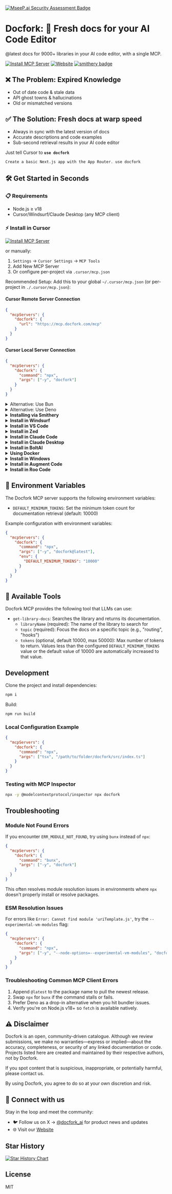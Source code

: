 [![MseeP.ai Security Assessment Badge](https://mseep.net/pr/docfork-docfork-mcp-badge.png)](https://mseep.ai/app/docfork-docfork-mcp)

# Docfork: 🌿 Fresh docs for your AI Code Editor

@latest docs for 9000+ libraries in your AI code editor, with a single MCP.

[![Install MCP Server](https://cursor.com/deeplink/mcp-install-light.svg)](https://cursor.com/install-mcp?name=docfork&config=eyJjb21tYW5kIjoibnB4IC15IGRvY2ZvcmtAbGF0ZXN0In0%3D) [![Website](https://img.shields.io/badge/Website-docfork.com-%23088DCC)](https://docfork.com) [![smithery badge](https://smithery.ai/badge/@docfork/mcp)](https://smithery.ai/server/@docfork/mcp)

## ❌ The Problem: Expired Knowledge

- Out of date code & stale data
- API ghost towns & hallucinations
- Old or mismatched versions

## ✅ The Solution: Fresh docs at warp speed

- Always in sync with the latest version of docs
- Accurate descriptions and code examples
- Sub-second retrieval results in your AI code editor

Just tell Cursor to **`use docfork`**

```txt
Create a basic Next.js app with the App Router. use docfork
```

## 🛠️ Get Started in Seconds

### 📋 Requirements

- Node.js ≥ v18
- Cursor/Windsurf/Claude Desktop (any MCP client)

### ⚡ Install in Cursor

[![Install MCP Server](https://cursor.com/deeplink/mcp-install-light.svg)](https://cursor.com/install-mcp?name=docfork&config=eyJjb21tYW5kIjoibnB4IC15IGRvY2ZvcmtAbGF0ZXN0In0%3D)

or manually:

1. `Settings` -> `Cursor Settings` -> `MCP Tools`
2. Add New MCP Server
3. Or configure per-project via `.cursor/mcp.json`

Recommended Setup:
Add this to your global `~/.cursor/mcp.json` (or per-project in `./.cursor/mcp.json`):

#### Cursor Remote Server Connection

```json
{
  "mcpServers": {
    "docfork": {
      "url": "https://mcp.docfork.com/mcp"
    }
  }
}
```

#### Cursor Local Server Connection

```json
{
  "mcpServers": {
    "docfork": {
      "command": "npx",
      "args": ["-y", "docfork"]
    }
  }
}
```

<details>
<summary>Alternative: Use Bun</summary>

```json
{
  "mcpServers": {
    "docfork": {
      "command": "bunx",
      "args": ["-y", "docfork"]
    }
  }
}
```

</details>

<details>
<summary>Alternative: Use Deno</summary>

```json
{
  "mcpServers": {
    "docfork": {
      "command": "deno",
      "args": ["run", "--allow-env", "--allow-net", "npm:docfork"]
    }
  }
}
```

</details>

</details>

<details>
<summary><b>Installing via Smithery</b></summary>

### Installing via Smithery

To install Docfork MCP Server for any client automatically via [Smithery](https://smithery.ai/server/@docfork/mcp):

```bash
npx -y @smithery/cli@latest install @docfork/mcp --client <CLIENT_NAME> --key <YOUR_SMITHERY_KEY>
```

You can find your Smithery key in the [Smithery.ai webpage](https://smithery.ai/server/@docfork/mcp).

</details>

<details>
<summary><b>Install in Windsurf</b></summary>

### Install in Windsurf

Add this to your Windsurf MCP config. See [Windsurf MCP docs](https://docs.windsurf.com/windsurf/mcp) for more info.

#### Windsurf Remote Server Connection

```json
{
  "mcpServers": {
    "docfork": {
      "serverUrl": "https://mcp.docfork.com/sse"
    }
  }
}
```

#### Windsurf Local Server Connection

```json
{
  "mcpServers": {
    "docfork": {
      "command": "npx",
      "args": ["-y", "docfork"]
    }
  }
}
```

</details>

<details>
<summary><b>Install in VS Code</b></summary>

### Install in VS Code

Add this to your VS Code MCP config. See [VS Code MCP docs](https://code.visualstudio.com/docs/copilot/chat/mcp-servers) for more info.

#### VS Code Remote Server Connection

```json
{
  "mcpServers": {
    "docfork": {
      "type": "http",
      "url": "https://mcp.docfork.com/mcp"
    }
  }
}
```

#### VS Code Local Server Connection

```json
{
  "servers": {
    "docfork": {
      "type": "stdio",
      "command": "npx",
      "args": ["-y", "docfork"]
    }
  }
}
```

</details>

<details>
<summary><b>Install in Zed</b></summary>

### Install in Zed

One-click install:
→ Get the [Docfork Extension](https://zed.dev/extensions?query=Docfork&filter=context-servers)

Or Manual config (for power users):

```json
{
  "context_servers": {
    "docfork": {
      "command": {
        "path": "npx",
        "args": ["-y", "docfork"]
      },
      "settings": {}
    }
  }
}
```

</details>

<details>
<summary><b>Install in Claude Code</b></summary>

### Install in Claude Code

Run this command. See [Claude Code MCP docs](https://docs.anthropic.com/en/docs/agents-and-tools/claude-code/tutorials#set-up-model-context-protocol-mcp) for more info.

#### Claude Code Remote Server Connection

```sh
claude mcp add --transport sse docfork https://mcp.docfork.com/sse
```

#### Claude Code Local Server Connection

```sh
claude mcp add docfork -- npx -y docfork
```

</details>

<details>
<summary><b>Install in Claude Desktop</b></summary>

### Install in Claude Desktop

Add this to your Claude Desktop `claude_desktop_config.json` file. See [Claude Desktop MCP docs](https://modelcontextprotocol.io/quickstart/user) for more info.

```json
{
  "mcpServers": {
    "docfork": {
      "command": "npx",
      "args": ["-y", "docfork"]
    }
  }
}
```

</details>

<details>
<summary><b>Install in BoltAI</b></summary>

### Install in BoltAI

Open the "Settings" page of the app, navigate to "Plugins," and enter the following JSON:

```json
{
  "mcpServers": {
    "docfork": {
      "command": "npx",
      "args": ["-y", "docfork"]
    }
  }
}
```

More info is available on [BoltAI's Documentation site](https://docs.boltai.com/docs/plugins/mcp-servers). For BoltAI on iOS, [see this guide](https://docs.boltai.com/docs/boltai-mobile/mcp-servers).

</details>

<details>
<summary><b>Using Docker</b></summary>

### Using Docker

If you prefer to run the MCP server in a Docker container:

1. **Build the Docker Image:**

   First, create a `Dockerfile` in the project root (or anywhere you prefer):

   <details>
   <summary>Click to see Dockerfile content</summary>

   ```Dockerfile
   FROM node:18-alpine

   WORKDIR /app

   # Install the latest version globally
   RUN npm install -g docfork

   # Expose default port if needed (optional, depends on MCP client interaction)
   # EXPOSE 3000

   # Default command to run the server
   CMD ["docfork"]
   ```

   </details>

   Then, build the image using a tag (e.g., `docfork-mcp`). **Make sure Docker Desktop (or the Docker daemon) is running.** Run the following command in the same directory where you saved the `Dockerfile`:

   ```bash
   docker build -t docfork .
   ```

2. **Configure Your MCP Client:**

   Update your MCP client's configuration to use the Docker command.

   _Example for a cline_mcp_settings.json:_

   ```json
   {
     "mcpServers": {
       "docfork": {
         "autoApprove": [],
         "disabled": false,
         "timeout": 60,
         "command": "docker",
         "args": ["run", "-i", "--rm", "docfork-mcp"],
         "transportType": "stdio"
       }
     }
   }
   ```

   _Note: This is an example configuration. Please refer to the specific examples for your MCP client (like Cursor, VS Code, etc.) earlier in this README to adapt the structure (e.g., `mcpServers` vs `servers`). Also, ensure the image name in `args` matches the tag used during the `docker build` command._

</details>

<details>
<summary><b>Install in Windows</b></summary>

### Install in Windows

The configuration on Windows is slightly different compared to Linux or macOS (_`Cline` is used in the example_). The same principle applies to other editors; refer to the configuration of `command` and `args`.

```json
{
  "mcpServers": {
    "github.com/docfork/mcp": {
      "command": "cmd",
      "args": ["/c", "npx", "-y", "docfork@latest"],
      "disabled": false,
      "autoApprove": []
    }
  }
}
```

</details>

<details>
<summary><b>Install in Augment Code</b></summary>

### Install in Augment Code

To configure Docfork MCP in Augment Code, follow these steps:

1. Press Cmd/Ctrl Shift P or go to the hamburger menu in the Augment panel
2. Select Edit Settings
3. Under Advanced, click Edit in settings.json
4. Add the server configuration to the `mcpServers` array in the `augment.advanced` object

```json
"augment.advanced": {
    "mcpServers": [
        {
            "name": "docfork",
            "command": "npx",
            "args": ["-y", "docfork"]
        }
    ]
}
```

Once the MCP server is added, restart your editor. If you receive any errors, check the syntax to make sure closing brackets or commas are not missing.

</details>

<details>
<summary><b>Install in Roo Code</b></summary>

### Install in Roo Code

Add this to your Roo Code MCP configuration file. See [Roo Code MCP docs](https://docs.roocode.com/features/mcp/using-mcp-in-roo) for more info.

#### Roo Code Remote Server Connection

```json
{
  "mcpServers": {
    "docfork": {
      "type": "streamable-http",
      "url": "https://mcp.docfork.com/mcp"
    }
  }
}
```

#### Roo Code Local Server Connection

```json
{
  "mcpServers": {
    "docfork": {
      "command": "npx",
      "args": ["-y", "docfork"]
    }
  }
}
```

</details>

## 🔧 Environment Variables

The Docfork MCP server supports the following environment variables:

- `DEFAULT_MINIMUM_TOKENS`: Set the minimum token count for documentation retrieval (default: 10000)

Example configuration with environment variables:

```json
{
  "mcpServers": {
    "docfork": {
      "command": "npx",
      "args": ["-y", "docfork@latest"],
      "env": {
        "DEFAULT_MINIMUM_TOKENS": "10000"
      }
    }
  }
}
```

## 🔨 Available Tools

Docfork MCP provides the following tool that LLMs can use:

- `get-library-docs`: Searches the library and returns its documentation.
  - `libraryName` (required): The name of the library to search for
  - `topic` (required): Focus the docs on a specific topic (e.g., "routing", "hooks")
  - `tokens` (optional, default 10000, max 50000): Max number of tokens to return. Values less than the configured `DEFAULT_MINIMUM_TOKENS` value or the default value of 10000 are automatically increased to that value.

## Development

Clone the project and install dependencies:

```bash
npm i
```

Build:

```bash
npm run build
```

### Local Configuration Example

```json
{
  "mcpServers": {
    "docfork": {
      "command": "npx",
      "args": ["tsx", "/path/to/folder/docfork/src/index.ts"]
    }
  }
}
```

### Testing with MCP Inspector

```bash
npx -y @modelcontextprotocol/inspector npx docfork
```

## Troubleshooting

### Module Not Found Errors

If you encounter `ERR_MODULE_NOT_FOUND`, try using `bunx` instead of `npx`:

```json
{
  "mcpServers": {
    "docfork": {
      "command": "bunx",
      "args": ["-y", "docfork"]
    }
  }
}
```

This often resolves module resolution issues in environments where `npx` doesn't properly install or resolve packages.

### ESM Resolution Issues

For errors like `Error: Cannot find module 'uriTemplate.js'`, try the `--experimental-vm-modules` flag:

```json
{
  "mcpServers": {
    "docfork": {
      "command": "npx",
      "args": ["-y", "--node-options=--experimental-vm-modules", "docfork"]
    }
  }
}
```

### Troubleshooting Common MCP Client Errors

1. Append `@latest` to the package name to pull the newest release.
2. Swap `npx` for `bunx` if the command stalls or fails.
3. Prefer Deno as a drop-in alternative when you hit bundler issues.
4. Verify you're on Node.js v18+ so `fetch` is available natively.

## ⚠️ Disclaimer

Docfork is an open, community-driven catalogue. Although we review submissions, we make no warranties—express or implied—about the accuracy, completeness, or security of any linked documentation or code. Projects listed here are created and maintained by their respective authors, not by Docfork.

If you spot content that is suspicious, inappropriate, or potentially harmful, please contact us.

By using Docfork, you agree to do so at your own discretion and risk.

## 🌟 Connect with us

Stay in the loop and meet the community:

- 🐦 Follow us on X → [@docfork_ai](https://x.com/docfork_ai) for product news and updates
- 🌐 Visit our [Website](https://docfork.com)

## Star History

[![Star History Chart](https://api.star-history.com/svg?repos=docfork/mcp&type=Date)](https://www.star-history.com/#docfork/mcp&Date)

## License

MIT
